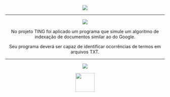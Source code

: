 <div align="center">

<img src="https://img.shields.io/static/v1?label=Projeto&message=TING&color=orange&style=for-the-badge&logo=github"/>

---   

<img src="https://img.shields.io/static/v1?label=Objetivo&message=Contexto&color=blue&style=for-the-badge&logo=github"/>
<p></p>

No projeto TING foi aplicado um programa que simule um algoritmo de indexação de documentos similar ao do Google. 

Seu programa deverá ser capaz de identificar ocorrências de termos em arquivos TXT.

---   
<div align="center">
<img src="https://img.shields.io/static/v1?label=Habilidades Aprendidas&message=Ferramentas e Tecnologias&color=red&style=for-the-badge&logo=github"/>
<p></p>
<img src="https://cdn.jsdelivr.net/gh/devicons/devicon/icons/python/python-original-wordmark.svg" width="60" height="60"//>
</div>
